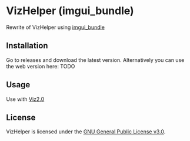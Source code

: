 # VizHelper (imgui_bundle)

Rewrite of VizHelper using [imgui_bundle](https://github.com/pthom/imgui_bundle)

## Installation

Go to releases and download the latest version.
Alternatively you can use the web version here: TODO

## Usage

Use with [Viz2.0](https://github.com/playsamay4/Viz2.0)

## License

VizHelper is licensed under the [GNU General Public License v3.0](LICENSE).